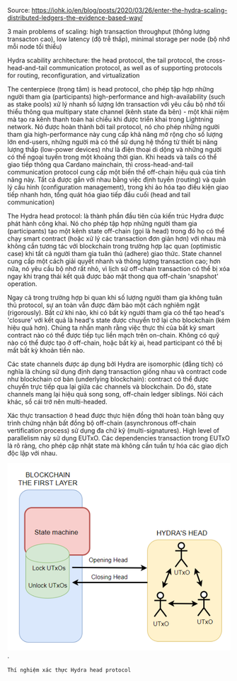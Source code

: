 Source: https://iohk.io/en/blog/posts/2020/03/26/enter-the-hydra-scaling-distributed-ledgers-the-evidence-based-way/

3 main problems of scaling: high transaction throughput (thông lượng transacton cao), low latency (độ trễ thấp), minimal storage per node (bộ nhớ mỗi node tối thiểu)

Hydra scability architecture: the head protocol, the tail protocol, the cross-head-and-tail communication protocol, as well as of supporting protocols for routing, reconfiguration, and virtualization

The centerpiece (trọng tâm) is head protocol, cho phép tập hợp những người tham gia (participants) high-performance and high-availability (such as stake pools) xử lý nhanh số lượng lớn transaction với yêu cầu bộ nhớ tối thiểu thông qua multipary state channel (kênh state đa bên) - một khái niệm mà tạo ra kênh thanh toán hai chiều khi được triển khai trong Lightning network. Nó được hoàn thành bởi tail protocol, nó cho phép những người tham gia high-performance này cung cấp khả năng mở rộng cho số lượng lớn end-users, những người mà có thể sử dụng hệ thống từ thiết bị năng lượng thấp (low-power devices) như là điện thoại di dộng và những người có thể ngoại tuyến trong một khoảng thời gian. Khi heads và tails có thể giao tiếp thông qua Cardano mainchain, thì cross-head-and-tail communication protocol cung cấp một biến thể off-chain hiệu quả của tính năng này. Tất cả được gắn với nhau bằng việc định tuyến (routing) và quản lý cấu hình (configuration management), trong khi ảo hóa tạo điều kiện giao tiếp nhanh hơn, tổng quát hóa giao tiếp đầu cuối (head and tail communication)

The Hydra head protocol: là thành phần đầu tiên của kiến trúc Hydra được phát hành công khai. Nó cho phép tập hợp những người tham gia (participants) tạo một kênh state off-chain (gọi là head) trong đó họ có thể chạy smart contract (hoặc xử lý các transaction đơn giản hơn) với nhau mà không cần tương tác với blockchain trong trường hợp lạc quan (optimistic case) khi tất cả người tham gia tuân thủ (adhere) giao thức. State channel cung cấp một cách giải quyết nhanh và thông lượng transaction cao; hơn nữa, nó yêu cầu bộ nhớ rất nhỏ, vì lịch sử off-chain transaction có thể bị xóa ngay khi trạng thái kết quả được bảo mật thong qua off-chain 'snapshot' operation.

Ngay cả trong trường hợp bi quan khi số lượng người tham gia không tuân thủ protocol, sự an toàn vẫn được đảm bảo một cách nghiêm ngặt (rigorously). Bất cứ khi nào, khi có bất kỳ người tham gia có thể tạo head's 'closure' với kết quả là head's state được chuyển trở lại cho blockchain (kém hiệu quả hơn). Chúng ta nhấn mạnh rằng việc thực thi của bất kỳ smart contract nào có thể được tiếp tục liền mạch trên on-chain. Không có quỹ nào có thể được tạo ở off-chain, hoặc bất kỳ ai, head participant có thể bị mất bất kỳ khoản tiền nào.

Các state channels được áp dụng bởi Hydra are isomorphic (đẳng tích) có nghĩa là chúng sử dụng định dạng transaction giống nhau và contract code như blockchain cơ bản (underlying blockchain): contract có thể được chuyển trực tiếp qua lại giữa các channels và blockchain. Do đó, state channels mang lại hiệu quả song song, off-chain ledger siblings. Nói cách khác, sổ cái trở nên multi-headed.

Xác thực transaction ở head được thực hiện đồng thời hoàn toàn bằng quy trình chứng nhận bất đồng bộ off-chain (asynchronous off-chain vertification process) sử dụng đa chữ kỹ (multi-signatures). High level of parallelism này sử dụng EUTxO. Các dependencies transaction trong EUTxO là rõ ràng, cho phép cập nhật state mà không cần tuần tự hóa các giao dịch độc lập với nhau.

![alt text for screen readers](/hydra.png "Hydra Protocol").

`Thí nghiệm xác thực Hydra head protocol`
